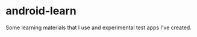 android-learn
=============

Some learning materials that I use and experimental test apps I've created.
